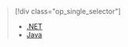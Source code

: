 > [!div class="op_single_selector"]
>- [.NET](../articles/media-services/media-services-dotnet-encoding-units.md)
>- [Java](https://github.com/southworkscom/azure-sdk-for-media-services-java-samples)
<!---HONumber=67-->